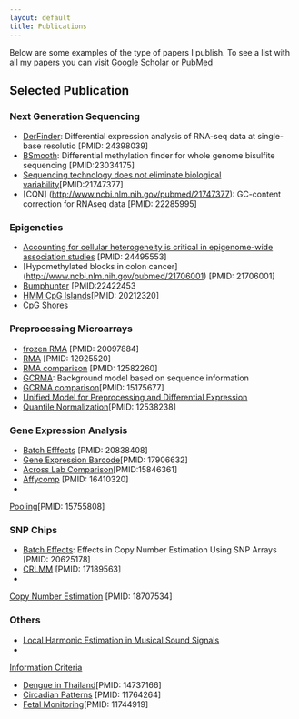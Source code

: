 ```yaml
---
layout: default
title: Publications
---
```


Below are some examples of the type of papers I publish. To see a list
with all my papers you can visit [Google Scholar](href="http://scholar.google.com/citations?user=nFW-2Q8AAAAJ&amp;hl=en) or [PubMed](http://www.ncbi.nlm.nih.gov/pubmed/?term=irizarry+RA")

## Selected Publication

### Next Generation Sequencing

- [DerFinder](http://www.ncbi.nlm.nih.gov/pubmed/24398039"):
Differential expression analysis of RNA-seq data at single-base
resolutio [PMID: 24398039]
- [BSmooth](http://www.ncbi.nlm.nih.gov/pubmed/23034175"):
                  Differential methylation finder for whole genome
                  bisulfite sequencing [PMID:23034175]
- [Sequencing technology does not eliminate biological variability](http://www.ncbi.nlm.nih.gov/pubmed/23034175)[PMID:21747377]
- [CQN] (http://www.ncbi.nlm.nih.gov/pubmed/21747377): GC-content correction for RNAseq data [PMID: 22285995]


### Epigenetics

- [Accounting for cellular heterogeneity is critical in epigenome-wide association studies](http://www.ncbi.nlm.nih.gov/pubmed/24495553) [PMID: 24495553]
- [Hypomethylated blocks in colon cancer]
(http://www.ncbi.nlm.nih.gov/pubmed/21706001) [PMID: 21706001]
- [Bumphunter](http://www.ncbi.nlm.nih.gov/pubmed/22422453)
[PMID:22422453
- [HMM CpG Islands](http://www.ncbi.nlm.nih.gov/pubmed/20212320)[PMID: 20212320]
- [CpG Shores](http://www.ncbi.nlm.nih.gov/pubmed/19151715)


### Preprocessing Microarrays

- [frozen RMA](http://www.ncbi.nlm.nih.gov/pubmed/20097884) [PMID: 20097884]
- [RMA](http://www.ncbi.nlm.nih.gov/pubmed/12925520) [PMID: 12925520]
- [RMA comparison](http://www.ncbi.nlm.nih.gov/pubmed/12582260) [PMID: 12582260]
- [GCRMA](http://pubs.amstat.org/doi/abs/10.1198/016214504000000683):
Background model based on sequence information
- [GCRMA comparison](http://www.ncbi.nlm.nih.gov/pubmed/15175677)[PMID: 15175677]
- [Unified Model for Preprocessing and Differential Expression](http://projecteuclid.org/DPubS?service=UI&amp;version=1.0&amp;verb=Display&amp;handle=euclid.aoas/1196438021)
- [Quantile Normalization](http://www.ncbi.nlm.nih.gov/pubmed/12538238)[PMID: 12538238]

### Gene Expression Analysis

- [Batch Efffects](http://www.ncbi.nlm.nih.gov/pubmed/20838408) [PMID: 20838408]
- [Gene Expression Barcode](http://www.ncbi.nlm.nih.gov/pubmed/17906632)[PMID: 17906632]
- [Across Lab Comparison](http://www.ncbi.nlm.nih.gov/pubmed/15846361)[PMID:15846361]
- [Affycomp](http://www.ncbi.nlm.nih.gov/pubmed/16410320) [PMID: 16410320]
-
[Pooling](http://www.ncbi.nlm.nih.gov/pubmed/15755808)[PMID: 15755808]

### SNP Chips
- [Batch Effects](http://www.ncbi.nlm.nih.gov/pubmed/20625178"):
Effects in Copy Number Estimation Using SNP Arrays [PMID: 20625178]
- [CRLMM](http://www.ncbi.nlm.nih.gov/pubmed/17189563) [PMID: 17189563]
-
[Copy Number Estimation](http://www.ncbi.nlm.nih.gov/pubmed/18707534)
[PMID: 18707534]


### Others
- [Local Harmonic Estimation in Musical Sound Signals](http://pubs.amstat.org/doi/abs/10.1198/016214501753168082)
-
[Information Criteria](http://pubs.amstat.org/doi/abs/10.1198/016214501750332875)
- [Dengue in Thailand](http://www.ncbi.nlm.nih.gov/pubmed/14737166)[PMID: 14737166]
- [Circadian Patterns](http://www.ncbi.nlm.nih.gov/pubmed/11764264)
[PMID: 11764264]
- [Fetal Monitoring](http://www.ncbi.nlm.nih.gov/pubmed/1174491)[PMID: 11744919]
